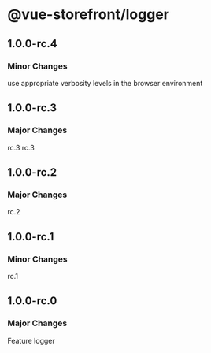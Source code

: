 # @vue-storefront/logger

## 1.0.0-rc.4

### Minor Changes

use appropriate verbosity levels in the browser environment

## 1.0.0-rc.3

### Major Changes

rc.3
rc.3

## 1.0.0-rc.2

### Major Changes

rc.2

## 1.0.0-rc.1

### Minor Changes

rc.1

## 1.0.0-rc.0

### Major Changes

Feature logger
